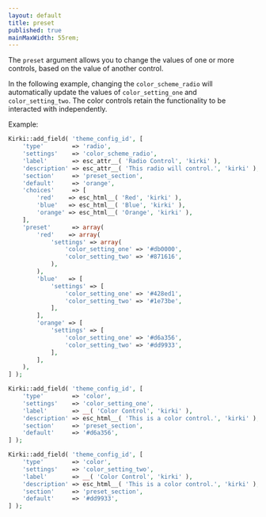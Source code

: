 ```yaml
---
layout: default
title: preset
published: true
mainMaxWidth: 55rem;
---
```


The `preset` argument allows you to change the values of one or more controls, based on the value of another control.

In the following example, changing the `color_scheme_radio` will automatically update the values of `color_setting_one` and `color_setting_two`. The color controls retain the functionality to be interacted with independently.

Example:

```php
Kirki::add_field( 'theme_config_id', [
	'type'        => 'radio',
	'settings'    => 'color_scheme_radio',
	'label'       => esc_attr__( 'Radio Control', 'kirki' ),
	'description' => esc_attr__( 'This radio will control.', 'kirki' ),
	'section'     => 'preset_section',
	'default'     => 'orange',
	'choices'     => [
		'red'    => esc_html__( 'Red', 'kirki' ),
		'blue'   => esc_html__( 'Blue', 'kirki' ),
		'orange' => esc_html__( 'Orange', 'kirki' ),
	],
	'preset'      => array(
		'red'    => array(
			'settings' => array(
				'color_setting_one' => '#db0000',
				'color_setting_two' => '#871616',
			),
		),
		'blue'   => [
			'settings' => [
				'color_setting_one' => '#428ed1',
				'color_setting_two' => '#1e73be',
			],
		],
		'orange' => [
			'settings' => [
				'color_setting_one' => '#d6a356',
				'color_setting_two' => '#dd9933',
			],
		],
	),
] );

Kirki::add_field( 'theme_config_id', [
	'type'        => 'color',
	'settings'    => 'color_setting_one',
	'label'       => __( 'Color Control', 'kirki' ),
	'description' => esc_html__( 'This is a color control.', 'kirki' ),
	'section'     => 'preset_section',
	'default'     => '#d6a356',
] );

Kirki::add_field( 'theme_config_id', [
	'type'        => 'color',
	'settings'    => 'color_setting_two',
	'label'       => __( 'Color Control', 'kirki' ),
	'description' => esc_html__( 'This is a color control.', 'kirki' ),
	'section'     => 'preset_section',
	'default'     => '#dd9933',
] );
```
